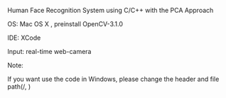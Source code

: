 Human Face Recognition System using C/C++ with the PCA Approach

OS: Mac OS X , preinstall OpenCV-3.1.0

IDE: XCode

Input: real-time web-camera

Note:

If you want use the code in Windows, please change the header and file path(/, \)
